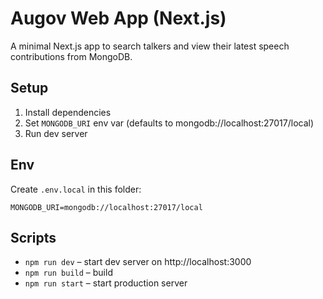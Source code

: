 # Augov Web App (Next.js)

A minimal Next.js app to search talkers and view their latest speech contributions from MongoDB.

## Setup

1. Install dependencies
2. Set `MONGODB_URI` env var (defaults to mongodb://localhost:27017/local)
3. Run dev server

## Env

Create `.env.local` in this folder:

```
MONGODB_URI=mongodb://localhost:27017/local
```

## Scripts

- `npm run dev` – start dev server on http://localhost:3000
- `npm run build` – build
- `npm run start` – start production server